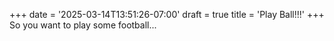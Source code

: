 +++
date = '2025-03-14T13:51:26-07:00'
draft = true
title = 'Play Ball!!!'
+++
So you want to play some football...